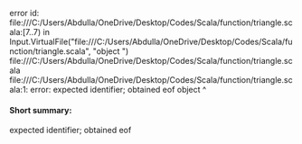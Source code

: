error id: file:///C:/Users/Abdulla/OneDrive/Desktop/Codes/Scala/function/triangle.scala:[7..7) in Input.VirtualFile("file:///C:/Users/Abdulla/OneDrive/Desktop/Codes/Scala/function/triangle.scala", "object ")
file:///C:/Users/Abdulla/OneDrive/Desktop/Codes/Scala/function/triangle.scala
file:///C:/Users/Abdulla/OneDrive/Desktop/Codes/Scala/function/triangle.scala:1: error: expected identifier; obtained eof
object 
       ^
#### Short summary: 

expected identifier; obtained eof